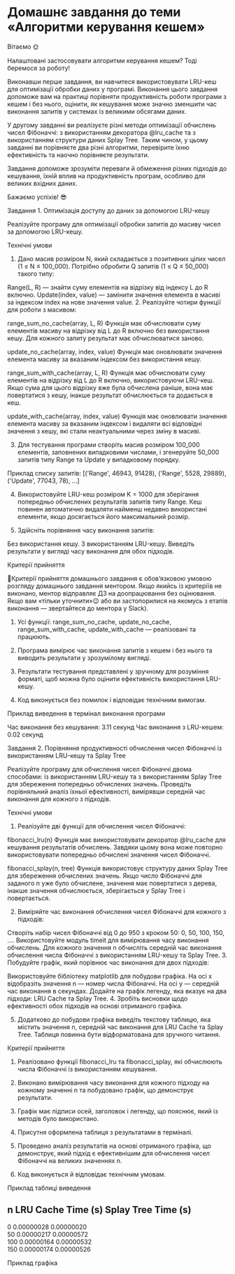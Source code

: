# Домашнє завдання до теми «Алгоритми керування кешем»



Вітаємо 🌞

Налаштовані застосовувати алгоритми керування кешем? Тоді беремося за роботу!

Виконавши перше завдання, ви навчитеся використовувати LRU-кеш для оптимізації обробки даних у програмі. Виконання цього завдання допоможе вам на практиці порівняти продуктивність роботи програми з кешем і без нього, оцінити, як кешування може значно зменшити час виконання запитів у системах із великими обсягами даних.

У другому завданні ви реалізуєте різні методи оптимізації обчислень чисел Фібоначчі: з використанням декоратора @lru_cache та з використанням структури даних Splay Tree. Таким чином, у цьому завданні ви порівняєте два різні алгоритми, перевірите їхню ефективність та наочно порівняєте результати.

Завдання допоможе зрозуміти переваги й обмеження різних підходів до кешування, їхній вплив на продуктивність програм, особливо для великих вхідних даних.

Бажаємо успіхів! 😎





Завдання 1. Оптимізація доступу до даних за допомогою LRU-кешу



Реалізуйте програму для оптимізації обробки запитів до масиву чисел за допомогою LRU-кешу.



Технічні умови

1. Дано масив розміром N, який складається з позитивних цілих чисел (1 ≤ N ≤ 100_000). Потрібно обробити Q запитів (1 ≤ Q ≤ 50_000) такого типу:

Range(L, R) — знайти суму елементів на відрізку від індексу L до R включно.
Update(index, value) — замінити значення елемента в масиві за індексом index на нове значення value.
2. Реалізуйте чотири функції для роботи з масивом:

range_sum_no_cache(array, L, R) 
Функція має обчислювати суму елементів масиву на відрізку від L до R включно без використання кешу. Для кожного запиту результат має обчислюватися заново.

update_no_cache(array, index, value) 
Функція має оновлювати значення елемента масиву за вказаним індексом без використання кешу.

range_sum_with_cache(array, L, R) 
Функція має обчислювати суму елементів на відрізку від L до R включно, використовуючи LRU-кеш. Якщо сума для цього відрізку вже була обчислена раніше, вона має повертатися з кешу, інакше результат обчислюється та додається в кеш.

update_with_cache(array, index, value) 
Функція має оновлювати значення елемента масиву за вказаним індексом і видаляти всі відповідні значення з кешу, які стали неактуальними через зміну в масиві.

3. Для тестування програми створіть масив розміром 100_000 елементів, заповнених випадковими числами, і згенеруйте 50_000 запитів типу Range та Update у випадковому порядку. 

Приклад списку запитів: [('Range', 46943, 91428), ('Range', 5528, 29889), ('Update', 77043, 78), ...]

4. Використовуйте LRU-кеш розміром K = 1000 для зберігання попередньо обчислених результатів запитів типу Range. Кеш повинен автоматично видаляти найменш недавно використані елементи, якщо досягається його максимальний розмір.

5. Здійсніть порівняння часу виконання запитів:

Без використання кешу.
З використанням LRU-кешу.
Виведіть результати у вигляді часу виконання для обох підходів.


Критерії прийняття

 📌Критерії прийняття домашнього завдання є обов’язковою умовою розгляду домашнього завдання ментором. Якщо якийсь із критеріїв не виконано, ментор відправляє ДЗ на доопрацювання без оцінювання. Якщо вам «тільки уточнити»😉 або ви застопорилися на якомусь з етапів виконання — звертайтеся до ментора у Slack).
1. Усі функції: range_sum_no_cache, update_no_cache, range_sum_with_cache, update_with_cache — реалізовані та працюють.

2. Програма вимірює час виконання запитів з кешем і без нього та виводить результати у зрозумілому вигляді.

3. Результати тестування представлені у зручному для розуміння форматі, щоб можна було оцінити ефективність використання LRU-кешу.

4. Код виконується без помилок і відповідає технічним вимогам.



Приклад виведення в термінал виконання програми

Час виконання без кешування: 3.11 секунд
Час виконання з LRU-кешем: 0.02 секунд





Завдання 2. Порівняння продуктивності обчислення чисел Фібоначчі із використанням LRU-кешу та Splay Tree



Реалізуйте програму для обчислення чисел Фібоначчі двома способами: із використанням LRU-кешу та з використанням Splay Tree для збереження попередньо обчислених значень. Проведіть порівняльний аналіз їхньої ефективності, вимірявши середній час виконання для кожного з підходів.



Технічні умови

1. Реалізуйте дві функції для обчислення чисел Фібоначчі:

fibonacci_lru(n) 
Функція має використовувати декоратор @lru_cache для кешування результатів обчислень. Завдяки цьому вона може повторно використовувати попередньо обчислені значення чисел Фібоначчі.

fibonacci_splay(n, tree) 
Функція використовує структуру даних Splay Tree для збереження обчислених значень. Якщо число Фібоначчі для заданого n уже було обчислене, значення має повертатися з дерева, інакше значення обчислюється, зберігається у Splay Tree і повертається.

2. Виміряйте час виконання обчислення чисел Фібоначчі для кожного з підходів:

Створіть набір чисел Фібоначчі від 0 до 950 з кроком 50: 0, 50, 100, 150, ....
Використовуйте модуль timeit для вимірювання часу виконання обчислень.
Для кожного значення n обчисліть середній час виконання обчислення числа Фібоначчі з використанням LRU-кешу та Splay Tree.
3. Побудуйте графік, який порівнює час виконання для двох підходів:

Використовуйте бібліотеку matplotlib для побудови графіка.
На осі x відобразіть значення n — номер числа Фібоначчі.
На осі y — середній час виконання в секундах.
Додайте на графік легенду, яка вказує на два підходи: LRU Cache та Splay Tree.
4. Зробіть висновки щодо ефективності обох підходів на основі отриманого графіка.

5. Додатково до побудови графіка виведіть текстову таблицю, яка містить значення n, середній час виконання для LRU Cache та Splay Tree. Таблиця повинна бути відформатована для зручного читання.



Критерії прийняття

1. Реалізовано функції fibonacci_lru та fibonacci_splay, які обчислюють числа Фібоначчі із використанням кешування.

2. Виконано вимірювання часу виконання для кожного підходу на кожному значенні n та побудовано графік, що демонструє результати.

3. Графік має підписи осей, заголовок і легенду, що пояснює, який із методів було використано.

4. Присутня оформлена таблиця з результатами в терміналі.

5. Проведено аналіз результатів на основі отриманого графіка, що демонструє, який підхід є ефективнішим для обчислення чисел Фібоначчі на великих значеннях n.

6. Код виконується й відповідає технічним умовам.



Приклад таблиці виведення

n         LRU Cache Time (s)  Splay Tree Time (s) 
--------------------------------------------------
0         0.00000028          0.00000020          
50        0.00000217          0.00000572          
100       0.00000164          0.00000532          
150       0.00000174          0.00000526 



Приклад графіка




